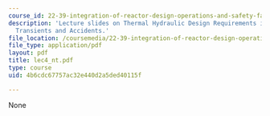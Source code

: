 ```yaml
---
course_id: 22-39-integration-of-reactor-design-operations-and-safety-fall-2006
description: 'Lecture slides on Thermal Hydraulic Design Requirements in Safety Analysis:
  Transients and Accidents.'
file_location: /coursemedia/22-39-integration-of-reactor-design-operations-and-safety-fall-2006/4b6cdc67757ac32e440d2a5ded40115f_lec4_nt.pdf
file_type: application/pdf
layout: pdf
title: lec4_nt.pdf
type: course
uid: 4b6cdc67757ac32e440d2a5ded40115f

---
```

None